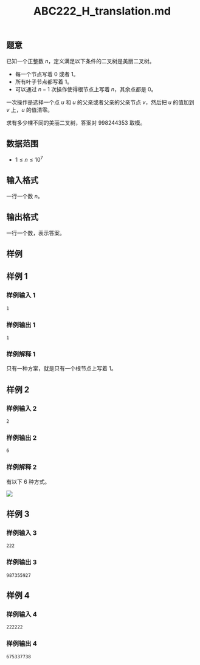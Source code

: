 ﻿---
title: "ABC222_H_translation.md"
tags: []
author: ""
created: ""
---

## 题意

已知一个正整数 $n$，定义满足以下条件的二叉树是美丽二叉树。

- 每一个节点写着 $0$ 或者 $1$。
- 所有叶子节点都写着 $1$。
- 可以通过 $n-1$ 次操作使得根节点上写着 $n$，其余点都是 $0$。

一次操作是选择一个点 $u$ 和 $u$ 的父亲或者父亲的父亲节点 $v$，然后把 $u$ 的值加到 $v$ 上，$u$ 的值清零。

求有多少棵不同的美丽二叉树，答案对 $998244353$ 取模。

## 数据范围

- $1\le n\le 10^7$

## 输入格式

一行一个数 $n$。

## 输出格式

一行一个数，表示答案。

## 样例

## 样例 1

### 样例输入 1

```
1
```

### 样例输出 1

```
1
```

### 样例解释 1

只有一种方案，就是只有一个根节点上写着 $1$。

## 样例 2

### 样例输入 2

```
2
```

### 样例输出 2

```
6
```

### 样例解释 2

有以下 $6$ 种方式。

![](https://img.atcoder.jp/ghi/37c6125e227d459cd725b6ccec96e2c8.png)

## 样例 3

### 样例输入 3

```
222
```

### 样例输出 3

```
987355927
```

## 样例 4

### 样例输入 4

```
222222
```

### 样例输出 4

```
675337738
```

